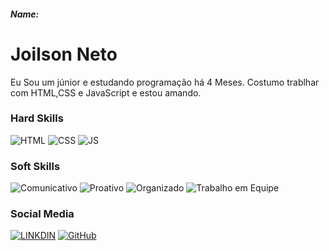 ##### Name:

# Joilson Neto
Eu Sou um júnior e estudando programação há 4 Meses.
Costumo trablhar com HTML,CSS e JavaScript e estou amando.

### Hard Skills
![HTML](https://img.shields.io/badge/HTML-red)
![CSS](https://img.shields.io/badge/CSS-blue)
![JS](https://img.shields.io/badge/JavaScript-yellow)


### Soft Skills
![Comunicativo](https://img.shields.io/badge/Comunicativo-red)
![Proativo](https://img.shields.io/badge/Proativo-blue)
![Organizado](https://img.shields.io/badge/Organizado-red)
![Trabalho em Equipe](https://img.shields.io/badge/Trabalho.em.Equipe-blue)

### Social Media
[![LINKDIN](https://img.shields.io/badge/Linkdin-blue)](https://www.linkedin.com/in/joilson-neto/)
[![GitHub](https://img.shields.io/badge/GitHub-black)](https://github.com/AdemilsonSimiao](https://github.com/JoilsonSampaioN))


